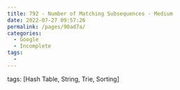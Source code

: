 ```yaml
---
title: 792 - Number of Matching Subsequences - Medium
date: 2022-07-27 09:57:26
permalink: /pages/90ad7a/
categories:
  - Google
  - Incomplete
tags:
  - 
---
```

tags: [Hash Table, String, Trie, Sorting]